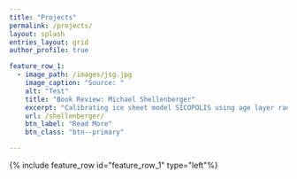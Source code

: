 ```yaml
---
title: "Projects"
permalink: /projects/
layout: splash
entries_layout: grid
author_profile: true

feature_row_1:
  - image_path: /images/jsg.jpg
    image_caption: "Source: "
    alt: "Test"
    title: "Book Review: Michael Shellenberger"
    excerpt: "Calibrating ice sheet model SICOPOLIS using age layer radar data in order to project the future impact on sea level accurately."
    url: /shellenberger/
    btn_label: "Read More"
    btn_class: "btn--primary"

---
```


{% include feature_row id="feature_row_1" type="left"%}
